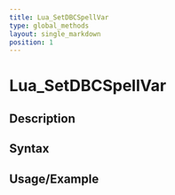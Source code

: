 ```yaml
---
title: Lua_SetDBCSpellVar
type: global_methods
layout: single_markdown
position: 1
---
```


# Lua_SetDBCSpellVar

## Description

## Syntax

## Usage/Example


